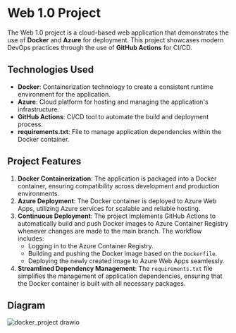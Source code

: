 # Web 1.0 Project

The Web 1.0 project is a cloud-based web application that demonstrates the use of **Docker** and **Azure** for deployment. This project showcases modern DevOps practices through the use of **GitHub Actions** for CI/CD.

## Technologies Used
- **Docker**: Containerization technology to create a consistent runtime environment for the application.
- **Azure**: Cloud platform for hosting and managing the application's infrastructure.
- **GitHub Actions**: CI/CD tool to automate the build and deployment process.
- **requirements.txt**: File to manage application dependencies within the Docker container.

## Project Features
1. **Docker Containerization**: The application is packaged into a Docker container, ensuring compatibility across development and production environments.
2. **Azure Deployment**: The Docker container is deployed to Azure Web Apps, utilizing Azure services for scalable and reliable hosting.
3. **Continuous Deployment**: The project implements GitHub Actions to automatically build and push Docker images to Azure Container Registry whenever changes are made to the main branch. The workflow includes:
   - Logging in to the Azure Container Registry.
   - Building and pushing the Docker image based on the `Dockerfile`.
   - Deploying the newly created image to Azure Web Apps seamlessly.
4. **Streamlined Dependency Management**: The `requirements.txt` file simplifies the management of application dependencies, ensuring that the Docker container is built with all necessary packages.

## Diagram
![docker_project drawio](https://github.com/user-attachments/assets/cb268322-1929-43a3-9ef3-d77d67e0d57f)
